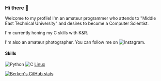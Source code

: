 ### Hi there 👋

Welcome to my profile! I'm an amateur programmer who attends to "Middle East Technical University" and desires to become a Computer Scientist.

I'm currently honing my C skills with K&R.

I'm also an amateur photographer. You can follow me on ![Instagram](https://www.instagram.com/berken.tekin/).

#### Skills
![Python](https://img.shields.io/badge/Python-FFD43B?style=for-the-badge&logo=python&logoColor=darkgreen)
![C](https://img.shields.io/badge/C-00599C?style=for-the-badge&logo=c&logoColor=white!)
[Linux](https://img.shields.io/badge/Linux-FCC624?style=for-the-badge&logo=linux&logoColor=black)

[![Berken's GitHub stats](https://github-readme-stats.vercel.app/api?username=berkentekin)](https://github.com/anuraghazra/github-readme-stats)

<!--
**berkentekin/berkentekin** is a ✨ _special_ ✨ repository because its `README.md` (this file) appears on your GitHub profile.

Here are some ideas to get you started:

- 🔭 I’m currently working on ...
- 🌱 I’m currently learning ...
- 👯 I’m looking to collaborate on ...
- 🤔 I’m looking for help with ...
- 💬 Ask me about ...
- 📫 How to reach me: ...
- 😄 Pronouns: ...
- ⚡ Fun fact: ...
-->
